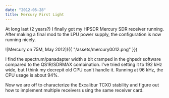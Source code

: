 ```yaml
---
date: "2012-05-28"
title: Mercury First Light
---
```


At long last (2 years?) I finally got my HPSDR Mercury SDR receiver running. After making a final mod to the LPU power supply, the configuration is now running nicely.

![Mercury on 75M, May 2012]({{ "/assets/mercury0012.png" }})

I find the spectrum/panadapter width a bit cramped in the ghpsdr software compared to the QS1R/SDRMAX combination. I've tried setting it to 192 kHz wide, but I think my decrepit old CPU can't handle it. Running at 96 kHz, the CPU usage is about 94%.

Now we are off to characterize the Excalibur TCXO stability and figure out how to implement multiple receivers using the same receiver card.
